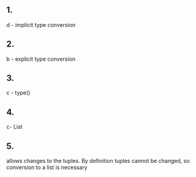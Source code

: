 ## 1.
 d - implicit type conversion

## 2.
 b - explicit type conversion

## 3.
 c - type()

## 4.
 c- List

## 5.
 allows changes to the tuples. By definition tuples cannot be changed, so conversion to a list is necessary